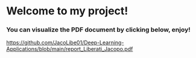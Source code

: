 # Welcome to my project!
### You can visualize the PDF document by clicking below, enjoy!
https://github.com/JacoLibe01/Deep-Learning-Applications/blob/main/report_Liberati_Jacopo.pdf
